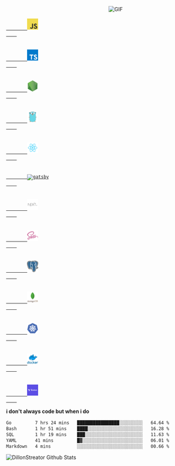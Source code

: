 <img alt="GIF" src="./code.gif" style="display=inline" width="225" height="225" align="right" />

<code>
    <a href="https://developer.mozilla.org/en-US/docs/Web/JavaScript" target="_blank" rel="noopener noreferrer nofollow">
        <img height="30" src="https://raw.githubusercontent.com/github/explore/80688e429a7d4ef2fca1e82350fe8e3517d3494d/topics/javascript/javascript.png" alt="javascript">
    </a>
</code>
<code>
    <a href="https://www.typescriptlang.org/" target="_blank" rel="noopener noreferrer nofollow">
        <img height="30" src="https://raw.githubusercontent.com/github/explore/80688e429a7d4ef2fca1e82350fe8e3517d3494d/topics/typescript/typescript.png" alt="Typescript">
    </a>
</code>
<code>
    <a href="https://nodejs.org/en/" target="_blank" rel="noopener noreferrer nofollow">
        <img height="30" src="https://raw.githubusercontent.com/github/explore/80688e429a7d4ef2fca1e82350fe8e3517d3494d/topics/nodejs/nodejs.png" alt="nodejs">
    </a>
</code>
<code>
    <a href="https://golang.org/" target="_blank" rel="noopener noreferrer nofollow">
        <img height="30" src="https://raw.githubusercontent.com/devicons/devicon/master/icons/go/go-original.svg" alt="golang">
    </a>
</code>
<code>
    <a href="https://reactjs.org/" target="_blank" rel="noopener noreferrer nofollow">
        <img height="30" src="https://raw.githubusercontent.com/github/explore/80688e429a7d4ef2fca1e82350fe8e3517d3494d/topics/react/react.png" alt="react">
    </a>
</code>
<code>
    <a href="https://www.gatsbyjs.com/" target="_blank" rel="noopener noreferrer nofollow">
        <img src="https://camo.githubusercontent.com/ba9df1e4c5f7c9f6503f2668f03a934b4553c5840dd6067ee1ab013c2af86afc/68747470733a2f2f7777772e766563746f726c6f676f2e7a6f6e652f6c6f676f732f6761747362796a732f6761747362796a732d69636f6e2e737667" alt="gatsby" width="30" height="30" data-canonical-src="https://www.vectorlogo.zone/logos/gatsbyjs/gatsbyjs-icon.svg">
    </a>
</code>
<code>
    <a href="https://nextjs.org/" target="_blank" rel="noopener noreferrer nofollow">
        <img src="https://raw.githubusercontent.com/github/explore/28b02bbc9ad9f7a503c43775aebeb515dc2da5fc/topics/nextjs/nextjs.png" alt="nextjs" width="30" height="30">
    </a>
</code>
<code>
    <a href="https://sass-lang.com" target="_blank" rel="nofollow noopener noreferrer">
        <img src="https://raw.githubusercontent.com/devicons/devicon/master/icons/sass/sass-original.svg" alt="sass" width="30" height="30">
    </a>
</code>
<code>
    <a href="https://www.postgresql.org/" target="_blank" rel="noopener noreferrer nofollow">
        <img height="30" src="https://raw.githubusercontent.com/github/explore/80688e429a7d4ef2fca1e82350fe8e3517d3494d/topics/postgresql/postgresql.png" alt="postgres">
    </a>
</code>
<code>
    <a href="https://www.mongodb.com/" target="_blank" rel="noopener noreferrer nofollow">
        <img height="30" src="https://raw.githubusercontent.com/devicons/devicon/master/icons/mongodb/mongodb-original-wordmark.svg" alt="mongodb">
    </a>
</code>
<code>
    <a href="https://kubernetes.io/" target="_blank" rel="noopener noreferrer nofollow">
        <img height="30" src="https://raw.githubusercontent.com/devicons/devicon/master/icons/kubernetes/kubernetes-plain.svg" alt="kubernetes">
    </a>
</code>
<code>
    <a href="https://www.docker.com/" target="_blank" rel="noopener noreferrer nofollow">
        <img height="30" src="https://raw.githubusercontent.com/github/explore/80688e429a7d4ef2fca1e82350fe8e3517d3494d/topics/docker/docker.png" alt="docker">
    </a>
</code>
<code>
    <a href="https://www.terraform.io/" target="_blank" rel="noopener noreferrer nofollow">
        <img height="30" src="https://raw.githubusercontent.com/github/explore/80688e429a7d4ef2fca1e82350fe8e3517d3494d/topics/terraform/terraform.png" alt="terraform">
    </a>
</code>

**i don't always code but when i do**
<!--START_SECTION:waka-->
```text
Go         7 hrs 24 mins   ████████████████░░░░░░░░░   64.64 % 
Bash       1 hr 51 mins    ████░░░░░░░░░░░░░░░░░░░░░   16.28 % 
SQL        1 hr 19 mins    ███░░░░░░░░░░░░░░░░░░░░░░   11.63 % 
YAML       41 mins         █▓░░░░░░░░░░░░░░░░░░░░░░░   06.01 % 
Markdown   4 mins          ░░░░░░░░░░░░░░░░░░░░░░░░░   00.66 % 
```
<!--END_SECTION:waka-->

<img src="https://github-readme-stats.vercel.app/api?username=DillonStreator&show_icons=true&theme=gotham" alt="DillonStreator Github Stats" />




